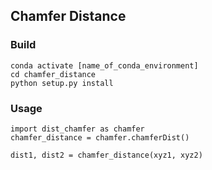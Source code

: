 ## Chamfer Distance

### Build
```
conda activate [name_of_conda_environment]
cd chamfer_distance
python setup.py install
```

### Usage
```
import dist_chamfer as chamfer
chamfer_distance = chamfer.chamferDist()

dist1, dist2 = chamfer_distance(xyz1, xyz2)
```